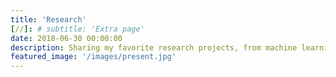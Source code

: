 ```yaml
---
title: 'Research'
[//]: # subtitle: 'Extra page'
date: 2018-06-30 00:00:00
description: Sharing my favorite research projects, from machine learning algorithms to hyperloop pods
featured_image: '/images/present.jpg'
---
```


